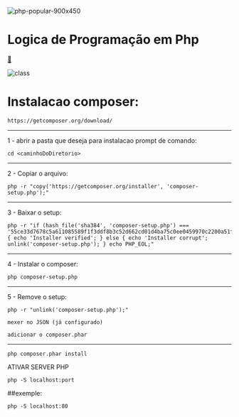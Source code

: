 ![php-popular-900x450](https://user-images.githubusercontent.com/101228590/218207268-f887a467-35e3-4fc4-bf4c-67647026880c.png)


# Logica de Programação em Php
[📂](https://github.com/JoaoSchrock/projects.php/tree/main/LogicaProgramacao.php)

![class](https://user-images.githubusercontent.com/101228590/219174324-e039218c-2581-4040-8571-231004079c24.png)


# Instalacao composer:
~~~
https://getcomposer.org/download/
~~~
--------------------------

1 - abrir a pasta que deseja para instalacao prompt de comando: 
~~~
cd <caminhoDoDiretorio>
~~~
-------------------------------------
2 - Copiar o arquivo:
~~~
php -r "copy('https://getcomposer.org/installer', 'composer-setup.php');"
~~~
------------------------------------------
3 - Baixar o setup:
~~~
php -r "if (hash_file('sha384', 'composer-setup.php') === '55ce33d7678c5a611085589f1f3ddf8b3c52d662cd01d4ba75c0ee0459970c2200a51f492d557530c71c15d8dba01eae') { echo 'Installer verified'; } else { echo 'Installer corrupt'; unlink('composer-setup.php'); } echo PHP_EOL;"
~~~
-----------------------------------
4 - Instalar o composer:
~~~
php composer-setup.php
~~~
----------------------------------
5 - Remove o setup:
~~~
php -r "unlink('composer-setup.php');"
~~~
~~~
mexer no JSON (já configurado)
~~~
~~~
adicionar o composer.phar
~~~
-------
~~~
php composer.phar install
~~~

ATIVAR SERVER PHP
~~~
php -S localhost:port
~~~
##exemple:
~~~
php -S localhost:80
~~~
